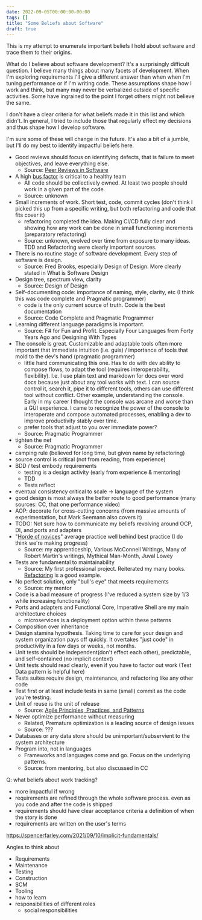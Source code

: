 ```yaml
---
date: 2022-09-05T00:00:00-00:00
tags: []
title: "Some Beliefs about Software"
draft: true
---
```


<!-- NOTE: note sure I actually want to publish this -->

<!-- What's holding me up? 
The five fundamental beliefs posts emerged from this and stole it's thunder. I'm wondering how valuable this post is and if the same framing still makes sense.
 -->

This is my attempt to enumerate important beliefs I hold about software and trace them to their origins.
<!--more-->

What do I believe about software development? It's a surprisingly difficult question. I believe many things about many facets of development.
When I'm exploring requirements I'll give a different answer than when when I'm tuning performance or if I'm writing code.
These assumptions shape how I work and think, but many may never be verbalized outside of specific activities. Some have ingrained to the point I forget others might not believe the same.

I don't have a clear criteria for what beliefs made it in this list and which didn't. 
In general, I tried to include those that regularly effect my decisions and thus shape how I develop software.

I'm sure some of these will change in the future. It's also a bit of a jumble, but I'll do my best to identify impactful beliefs here.

<!-- Todo: try to order these so related ones are together. Maybe group some values -->


- Good reviews should focus on identifying defects, that is failure to meet objectives, and leave everything else.
  - Source: [Peer Reviews in Software](https://www.amazon.com/dp/0201734850/)
- A high [bus factor](https://en.wikipedia.org/wiki/Bus_factor) is critical to a healthy team 
  - All code should be collectively owned. At least two people should work in a given part of the code.
  - Source: unknown
- Small increments of work. Short test, code, commit cycles (don't think I picked this up from a specific writing, but both refactoring and code that fits cover it)
  - refactoring completed the idea. Making CI/CD fully clear and showing how any work can be done in small functioning increments (preparatory refactoring)
  - Source: unknown, evolved over time from exposure to many ideas. TDD and Refactoring were clearly important sources.
- There is no routine stage of software development. Every step of software is design. 
  - Source: Fred Brooks, especially Design of Design. More clearly stated in What is Software Design
- Design tree, spectrum view, clarity
  - Source: Design of Design
- Self-documenting code: importance of naming, style, clarity, etc (I think this was code complete and Pragmatic programmer)
  - code is the only current source of truth. Code is the best documentation
  - Source: Code Complete and Pragmatic Programmer
- Learning different language paradigms is important.
  - Source: F# for Fun and Profit. Especially Four Languages from Forty Years Ago and Designing With Types
- The console is great. Customizable and adaptable tools often more important that immediate intuition (i.e. guis) / importance of tools that mold to the dev's hand (pragmatic programmer)
  - little hard communicating this one. Has to do with dev ability to compose flows, to adapt the tool (requires interoperability, flexibility). I.e. I use plain text and markdown for docs over word docs because just about any tool works with text. I can source control it, search it, pipe it to different tools, others can use different tool without conflict. Other example, understanding the console. Early in my career I thought the console was arcane and worse than a GUI experience. I came to recognize the power of the console to interoperate and compose automated processes, enabling a dev to improve productivity stably over time.
  - prefer tools that adjust to you over immediate power?
  - Source: Pragmatic Programmer
- tighten the net
  - Source: Pragmatic Programmer
- camping rule (believed for long time, but given name by refactoring)
- source control is critical (not from reading, from experience)
- BDD / test embody requirements
  - testing is a design activity (early from experience & mentoring)
  - TDD  
  - Tests reflect 
- eventual consistency critical to scale -> language of the system
- good design is most always the better route to good performance (many sources: CC, that one performance video)
- AOP: decorate for cross-cutting concerns (from massive amounts of experimentation, but Mark Seemann also covers it)
- TODO: Not sure how to communicate my beliefs revolving around OCP, DI, and ports and adapters
- "[Horde of novices](https://blog.cleancoder.com/uncle-bob/2013/11/19/HoardsOfNovices.html)" average practice well behind best practice (I do think we're making progress)
  - Source: my apprenticeship, Various McConnell Writings, Many of Robert Martin's writings, Mythical Man-Month, Juval Lowey
- Tests are fundamental to maintainability 
  - Source: My first professional project. Reiterated my many books. [Refactoring](https://martinfowler.com/books/refactoring.html) is a good example.
- No perfect solution, only "bull's eye" that meets requirements
  - Source: my mentor
- Code is a bad measure of progress (I've reduced a system size by 1/3 while increasing functionality)
- Ports and adapters and Functional Core, Imperative Shell are my main architecture choices
  - microservices is a deployment option within these patterns
- Composition over inheritance
- Design stamina hypothesis. Taking time to care for your design and system organization pays off quickly. It overtakes "just code" in productivity in a few days or weeks, not months.
- Unit tests should be independent(don't effect each other), predictable, and self-contained (no implicit context)
- Unit tests should read clearly, even if you have to factor out work (Test Data pattern is helpful here)
- Tests suites require design, maintenance, and refactoring like any other code
- Test first or at least include tests in same (small) commit as the code you're testing.
- Unit of reuse is the unit of release 
  - Source: [Agile Principles, Practices, and Patterns](https://www.amazon.com/dp/0131857258/)
- Never optimize performance without measuring
  - Related, Premature optimization is a leading source of design issues
  - Source: ???
- Databases or any data store should be unimportant/subservient to the system architecture
- Program into, not in languages 
  - Frameworks and languages come and go. Focus on the underlying patterns.
  - Source: from mentoring, but also discussed in CC


Q: what beliefs about work tracking?
- more impactful if wrong
-  requirements are refined through the whole software process. even as you code and after the code is shipped
- requirements should have clear acceptance criteria a definition of when the story is done
- requirements are written on the user's terms

https://spencerfarley.com/2021/09/10/implicit-fundamentals/

<!-- https://github.com/farlee2121/SoftwareFieldGuide/issues/22 -->

Angles to think about
- Requirements
- Maintenance
- Testing
- Construction
- SCM
- Tooling
- how to learn
- responsibilities of different roles
  - social responsibilities 


<!-- TODO: Ask other devs about their beliefs. Maybe create a follow up post with additions from other devs, including any dissentions. -->
